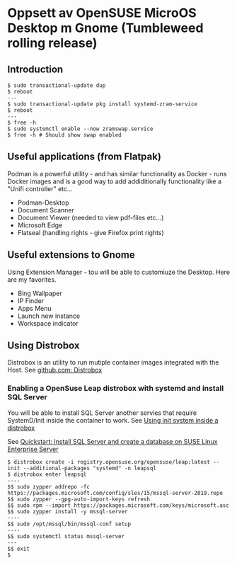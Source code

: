 # Oppsett av OpenSUSE MicroOS Desktop m Gnome (Tumbleweed rolling release)

## Introduction

```console
$ sudo transactional-update dup
$ reboot
---
$ sudo transactional-update pkg install systemd-zram-service
$ reboot
---
$ free -h
$ sudo systemctl enable --now zramswap.service
$ free -h # Should show swap enabled
```
 
## Useful applications (from Flatpak)

Podman is a powerful utility - and has similar functionality as Docker - runs Docker images and is a good way to add addiditionally functionality
like a "Unifi controller" etc...

- Podman-Desktop
- Document Scanner
- Document Viewer (needed to view pdf-files etc...)
- Microsoft Edge
- Flatseal (handling rights - give Firefox print rights)


## Useful extensions to Gnome

Using Extension Manager - tou will be able to customiuze the Desktop. Here are my favorites.

- Bing Wallpaper
- IP Finder
- Apps Menu
- Launch new instance
- Workspace indicator


## Using Distrobox

Distrobox is an utility to run mutiple container images integrated with the Host. See [github.com: Distrobox](https://github.com/89luca89/distrobox/tree/main)

### Enabling a OpenSuse Leap distrobox with systemd and install SQL Server

You will be able to install SQL Server another servies that require SystemD/Init inside the container to work. 
See [Using init system inside a distrobox](https://github.com/89luca89/distrobox/blob/main/docs/useful_tips.md#using-init-system-inside-a-distrobox)

See [Quickstart: Install SQL Server and create a database on SUSE Linux Enterprise Server](https://learn.microsoft.com/en-us/sql/linux/quickstart-install-connect-suse?view=sql-server-linux-ver15)

```shell
$ distrobox create -i registry.opensuse.org/opensuse/leap:latest --init --additional-packages "systemd" -n leapsql
$ distrobox enter leapsql
----
$$ sudo zypper addrepo -fc https://packages.microsoft.com/config/sles/15/mssql-server-2019.repo
$$ sudo zypper --gpg-auto-import-keys refresh
$$ sudo rpm --import https://packages.microsoft.com/keys/microsoft.asc
$$ sudo zypper install -y mssql-server
----
$$ sudo /opt/mssql/bin/mssql-conf setup
----
$$ sudo systemctl status mssql-server
---
$$ exit
$
```
